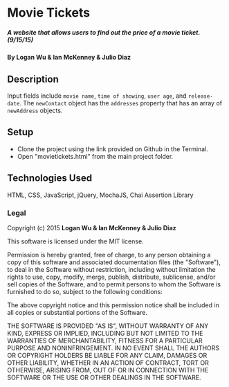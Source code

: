 # Movie Tickets

##### A website that allows users to find out the price of a movie ticket. (9/15/15)

#### By Logan Wu & Ian McKenney & Julio Diaz

## Description

Input fields include ```movie name```, ```time of showing```, ```user age```, and ```release-date```. The ```newContact``` object has the ```addresses``` property that has an array of ```newAddress``` objects.

## Setup

* Clone the project using the link provided on Github in the Terminal.
* Open "movietickets.html" from the main project folder.

## Technologies Used

HTML, CSS, JavaScript, jQuery, MochaJS, Chai Assertion Library

### Legal

Copyright (c) 2015 **Logan Wu & Ian McKenney & Julio Diaz**

This software is licensed under the MIT license.

Permission is hereby granted, free of charge, to any person obtaining a copy
of this software and associated documentation files (the "Software"), to deal
in the Software without restriction, including without limitation the rights
to use, copy, modify, merge, publish, distribute, sublicense, and/or sell
copies of the Software, and to permit persons to whom the Software is
furnished to do so, subject to the following conditions:

The above copyright notice and this permission notice shall be included in
all copies or substantial portions of the Software.

THE SOFTWARE IS PROVIDED "AS IS", WITHOUT WARRANTY OF ANY KIND, EXPRESS OR
IMPLIED, INCLUDING BUT NOT LIMITED TO THE WARRANTIES OF MERCHANTABILITY,
FITNESS FOR A PARTICULAR PURPOSE AND NONINFRINGEMENT. IN NO EVENT SHALL THE
AUTHORS OR COPYRIGHT HOLDERS BE LIABLE FOR ANY CLAIM, DAMAGES OR OTHER
LIABILITY, WHETHER IN AN ACTION OF CONTRACT, TORT OR OTHERWISE, ARISING FROM,
OUT OF OR IN CONNECTION WITH THE SOFTWARE OR THE USE OR OTHER DEALINGS IN
THE SOFTWARE.
